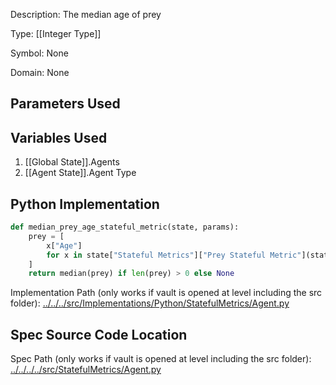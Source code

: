 Description: The median age of prey

Type: [[Integer Type]]

Symbol: None

Domain: None

## Parameters Used

## Variables Used
1. [[Global State]].Agents
2. [[Agent State]].Agent Type

## Python Implementation
```python
def median_prey_age_stateful_metric(state, params):
    prey = [
        x["Age"]
        for x in state["Stateful Metrics"]["Prey Stateful Metric"](state, params)
    ]
    return median(prey) if len(prey) > 0 else None
```
Implementation Path (only works if vault is opened at level including the src folder): [../../../src/Implementations/Python/StatefulMetrics/Agent.py](../../../src/Implementations/Python/StatefulMetrics/Agent.py)

## Spec Source Code Location

Spec Path (only works if vault is opened at level including the src folder): [../../../../src/StatefulMetrics/Agent.py](../../../../src/StatefulMetrics/Agent.py)

